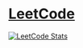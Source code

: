 # [LeetCode](https://www.leetcode.com/prathameshamundkar)

[![LeetCode Stats](https://leetcode.card.workers.dev/Mr_Vicky?theme=dark&font=&extension=activity)](https://leetcode.com/prathameshamundkar/)
